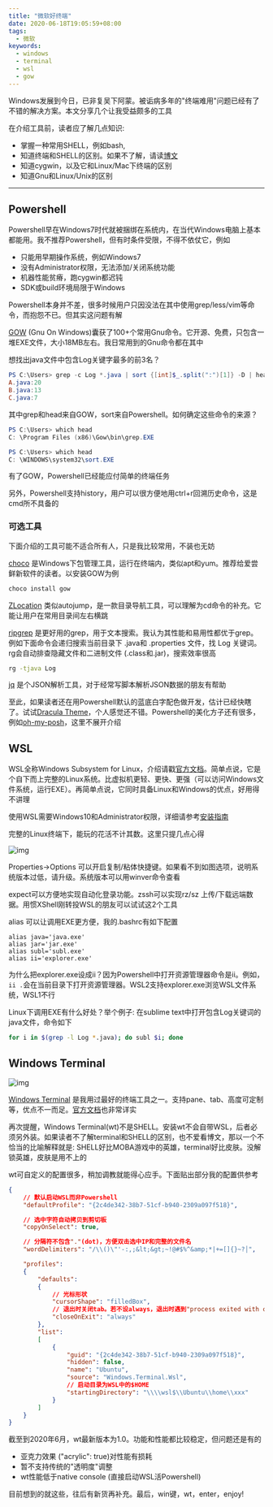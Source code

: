 ```yaml
---
title: "微软好终端"
date: 2020-06-18T19:05:59+08:00
tags:
  - 微软
keywords:
  - windows
  - terminal
  - wsl
  - gow
---
```


Windows发展到今日，已非复吴下阿蒙。被诟病多年的"终端难用"问题已经有了不错的解决方案。本文分享几个让我受益颇多的工具

在介绍工具前，读者应了解几点知识:
* 掌握一种常用SHELL，例如bash,
* 知道终端和SHELL的区别。如果不了解，请读[博文](https://www.hanselman.com/blog/WhatsTheDifferenceBetweenAConsoleATerminalAndAShell.aspx)
* 知道cygwin，以及它和Linux/Mac下终端的区别
* 知道Gnu和Linux/Unix的区别

---

## Powershell

Powershell早在Windows7时代就被捆绑在系统内，在当代Windows电脑上基本都能用。我不推荐Powershell，但有时条件受限，不得不依仗它，例如
* 只能用早期操作系统，例如Windows7
* 没有Administrator权限，无法添加/关闭系统功能
* 机器性能贫瘠，跑cygwin都迟钝
* SDK或build环境局限于Windows

Powershell本身并不差，很多时候用户只因没法在其中使用grep/less/vim等命令，而抱怨不已。但其实这问题有解

[GOW](https://github.com/bmatzelle/gow/wiki) (Gnu On Windows)囊获了100+个常用Gnu命令。它开源、免费，只包含一堆EXE文件，大小18MB左右。我日常用到的Gnu命令都在其中

想找出java文件中包含Log关键字最多的前3名？

```powershell
PS C:\Users> grep -c Log *.java | sort {[int]$_.split(":")[1]} -D | head -n 3
A.java:20
B.java:13
C.java:7
```

其中grep和head来自GOW，sort来自Powershell。如何确定这些命令的来源？

```powershell
PS C:\Users> which head
C: \Program Files (x86)\Gow\bin\grep.EXE

PS C:\Users> which head
C: \WINDOWS\system32\sort.EXE
```

有了GOW，Powershell已经能应付简单的终端任务

另外，Powershell支持history，用户可以很方便地用ctrl+r回溯历史命令，这是cmd所不具备的

### 可选工具

下面介绍的工具可能不适合所有人，只是我比较常用，不装也无妨

[choco](https://chocolatey.org/) 是Windows下包管理工具，运行在终端内，类似apt和yum。推荐给爱尝鲜新软件的读者。以安装GOW为例

```bat
choco install gow
```

[ZLocation](https://github.com/vors/ZLocation) 类似autojump，是一款目录导航工具，可以理解为cd命令的补充。它能让用户在常用目录间左右横跳

[ripgrep](https://github.com/BurntSushi/ripgrep) 是更好用的grep，用于文本搜索。我认为其性能和易用性都优于grep。例如下面命令会递归搜索当前目录下 .java和 .properties 文件，找 Log 关键词。rg会自动排查隐藏文件和二进制文件 (.class和.jar)，搜索效率很高

```bat
rg -tjava Log
```

[jq](https://github.com/stedolan/jq) 是个JSON解析工具，对于经常写脚本解析JSON数据的朋友有帮助

至此，如果读者还在用Powershell默认的蓝底白字配色做开发，估计已经快瞎了。试试[Dracula Theme](https://draculatheme.com/powershell/)，个人感觉还不错。Powershell的美化方子还有很多，例如[oh-my-posh](https://github.com/JanDeDobbeleer/oh-my-posh)，这里不展开介绍

## WSL

WSL全称Windows Subsystem for Linux，介绍请戳[官方文档](https://docs.microsoft.com/zh-cn/windows/wsl/)。简单点说，它是个自下而上完整的Linux系统。比虚拟机更轻、更快、更强（可以访问Windows文件系统，运行EXE）。再简单点说，它同时具备Linux和Windows的优点，好用得不讲理

使用WSL需要Windows10和Administrator权限，详细请参考[安装指南](https://docs.microsoft.com/zh-cn/windows/wsl/install-win10)

完整的Linux终端下，能玩的花活不计其数。这里只提几点心得

![img](/img/windows_terminal/p73572541.jpg)

Properties->Options 可以开启复制/粘体快捷键。如果看不到如图选项，说明系统版本过低，请升级。系统版本可以用winver命令查看

expect可以方便地实现自动化登录功能。zssh可以实现rz/sz 上传/下载远端数据。用惯XShell刚转投WSL的朋友可以试试这2个工具

alias 可以让调用EXE更方便，我的.bashrc有如下配置
```
alias java='java.exe'
alias jar='jar.exe'
alias subl='subl.exe'
alias ii='explorer.exe'
```

为什么把explorer.exe设成ii？因为Powershell中打开资源管理器命令是ii。例如，```ii .```会在当前目录下打开资源管理器。WSL2支持explorer.exe浏览WSL文件系统，WSL1不行

Linux下调用EXE有什么好处？举个例子: 在sublime text中打开包含Log关键词的java文件，命令如下
```bash
for i in $(grep -l Log *.java); do subl $i; done
```

## Windows Terminal

![img](/img/windows_terminal/p73572542.jpg)

[Windows Terminal](https://en.wikipedia.org/wiki/Windows_Terminal) 是我用过最好的终端工具之一。支持pane、tab、高度可定制等，优点不一而足。[官方文档](https://docs.microsoft.com/zh-cn/windows/terminal/)也非常详实

再次提醒，Windows Terminal(wt)不是SHELL。安装wt不会自带WSL，后者必须另外装。如果读者不了解terminal和SHELL的区别，也不爱看博文，那以一个不恰当的比喻解释就是: SHELL好比MOBA游戏中的英雄，terminal好比皮肤。没解锁英雄，皮肤是用不上的

wt可自定义的配置很多，稍加调教就能得心应手。下面贴出部分我的配置供参考

```json
{
    // 默认启动WSL而非Powershell
    "defaultProfile": "{2c4de342-38b7-51cf-b940-2309a097f518}",

    // 选中字符自动拷贝到剪切板
    "copyOnSelect": true,

    // 分隔符不包含"."(dot)，方便双击选中IP和完整的文件名
    "wordDelimiters": "/\\()\"'-:,;&lt;&gt;~!@#$%^&amp;*|+=[]{}~?│",

    "profiles":
    {
        "defaults":
        {
            // 光标形状
            "cursorShape": "filledBox",
            // 退出时关闭tab。若不设always，退出时遇到"process exited with code xxx" tab不会关闭
            "closeOnExit": "always"
        },
        "list":
        [
            {
                "guid": "{2c4de342-38b7-51cf-b940-2309a097f518}",
                "hidden": false,
                "name": "Ubuntu",
                "source": "Windows.Terminal.Wsl",
                // 启动目录为WSL中的$HOME
                "startingDirectory": "\\\\wsl$\\Ubuntu\\home\\xxx"
            }
        ]
    }
}
```

截至到2020年6月，wt最新版本为1.0。功能和性能都比较稳定，但问题还是有的
* 亚克力效果 ("acrylic": true)对性能有损耗
* 暂不支持传统的"透明度"调整
* wt性能低于native console (直接启动WSL活Powershell)

目前想到的就这些，往后有新货再补充。最后，win键，wt，enter，enjoy!